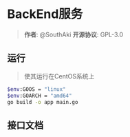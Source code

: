 # BackEnd服务
> **作者**: @SouthAki
> **开源协议**: GPL-3.0
## 运行
> 使其运行在CentOS系统上
```bash
$env:GOOS = "linux"
$env:GOARCH = "amd64"
go build -o app main.go
```
## 接口文档